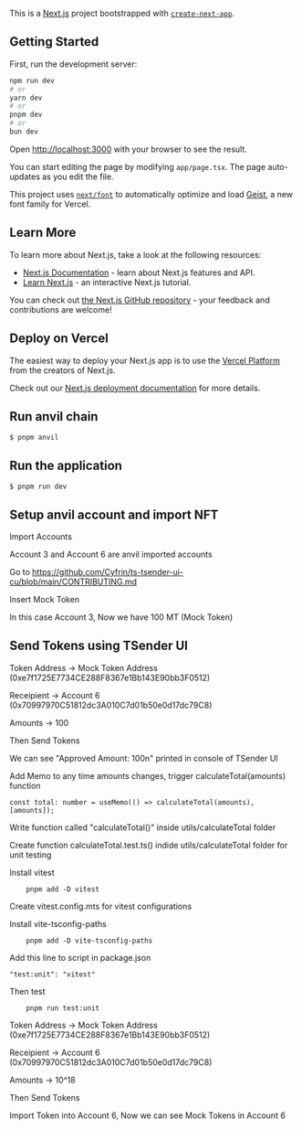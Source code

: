 This is a [Next.js](https://nextjs.org) project bootstrapped with [`create-next-app`](https://nextjs.org/docs/app/api-reference/cli/create-next-app).

## Getting Started

First, run the development server:

```bash
npm run dev
# or
yarn dev
# or
pnpm dev
# or
bun dev
```

Open [http://localhost:3000](http://localhost:3000) with your browser to see the result.

You can start editing the page by modifying `app/page.tsx`. The page auto-updates as you edit the file.

This project uses [`next/font`](https://nextjs.org/docs/app/building-your-application/optimizing/fonts) to automatically optimize and load [Geist](https://vercel.com/font), a new font family for Vercel.

## Learn More

To learn more about Next.js, take a look at the following resources:

- [Next.js Documentation](https://nextjs.org/docs) - learn about Next.js features and API.
- [Learn Next.js](https://nextjs.org/learn) - an interactive Next.js tutorial.

You can check out [the Next.js GitHub repository](https://github.com/vercel/next.js) - your feedback and contributions are welcome!

## Deploy on Vercel

The easiest way to deploy your Next.js app is to use the [Vercel Platform](https://vercel.com/new?utm_medium=default-template&filter=next.js&utm_source=create-next-app&utm_campaign=create-next-app-readme) from the creators of Next.js.

Check out our [Next.js deployment documentation](https://nextjs.org/docs/app/building-your-application/deploying) for more details.

## Run anvil chain

```
$ pnpm anvil
```

## Run the application

```
$ pnpm run dev
```

## Setup anvil account and import NFT

Import Accounts 

Account 3 and Account 6 are anvil imported accounts

Go to https://github.com/Cyfrin/ts-tsender-ui-cu/blob/main/CONTRIBUTING.md

Insert Mock Token

In this case Account 3, Now we have 100 MT (Mock Token)

## Send Tokens using TSender UI

Token Address -> Mock Token Address (0xe7f1725E7734CE288F8367e1Bb143E90bb3F0512)

Receipient -> Account 6 (0x70997970C51812dc3A010C7d01b50e0d17dc79C8)

Amounts -> 100 

Then Send Tokens

We can see "Approved Amount: 100n" printed in console of TSender UI

Add Memo to any time amounts changes, trigger calculateTotal(amounts) function

```
const total: number = useMemo(() => calculateTotal(amounts), [amounts]);     
```

Write function called "calculateTotal()" inside utils/calculateTotal folder 

Create function calculateTotal.test.ts() indide utils/calculateTotal folder for unit testing

Install vitest

```
    pnpm add -D vitest
```

Create vitest.config.mts for vitest configurations

Install vite-tsconfig-paths

```
    pnpm add -D vite-tsconfig-paths
```

Add this line to script in package.json
```
"test:unit": "vitest"
```

Then test
```
    pnpm run test:unit
```


Token Address -> Mock Token Address (0xe7f1725E7734CE288F8367e1Bb143E90bb3F0512)

Receipient -> Account 6 (0x70997970C51812dc3A010C7d01b50e0d17dc79C8)

Amounts -> 10^18

Then Send Tokens

Import Token into Account 6, Now we can see Mock Tokens in Account 6